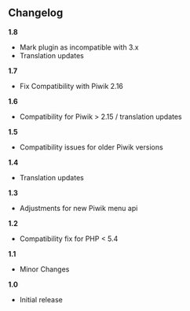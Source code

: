 ## Changelog

__1.8__
* Mark plugin as incompatible with 3.x
* Translation updates

__1.7__
* Fix Compatibility with Piwik 2.16

__1.6__
* Compatibility for Piwik > 2.15 / translation updates

__1.5__
* Compatibility issues for older Piwik versions

__1.4__
* Translation updates

__1.3__
* Adjustments for new Piwik menu api

__1.2__
* Compatibility fix for PHP < 5.4

__1.1__
* Minor Changes

__1.0__
* Initial release
